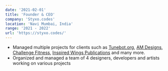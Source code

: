 ```yaml
---
date: '2021-02-01'
title: 'Founder & CEO'
company: 'Styxo.codes'
location: 'Navi Mumbai, India'
range: '2021 - 2022'
url: 'https://styxo.codes/'
---
```


- Managed multiple projects for clients such as [Tunebot.org](https://tunebot.org/), [AM Designs](https://amdesigns.paras.codes/), [Challenge Fitness](https://www.instagram.com/challengefitness007/), [Inspired Wings Publications](https://www.instagram.com/inspiredwingspublication/) and many more.
- Organized and managed a team of 4 designers, developers and artists working on various projects
